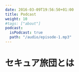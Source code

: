 ```yaml
---
date: 2016-03-09T19:56:50+01:00
title: Podcast
weight: 10
#tags: ["about"]
podcast:
  isPodcast: true
  path: "/audio/episode-1.mp3"
---
```


# セキュア旅団とは
